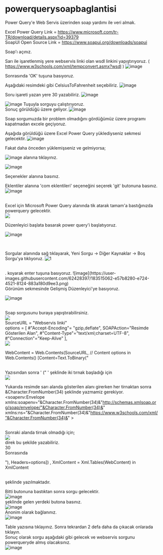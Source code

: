 # powerquerysoapbaglantisi
Power Query'e Web Servis üzerinden soap yardımı ile veri almak.

Excel Power Query Link = https://www.microsoft.com/tr-TR/download/details.aspx?id=39379
<br>
SoapUI Open Source Link = https://www.soapui.org/downloads/soapui

Soap'ı açınız.

Sarı ile işaretlenmiş yere webservis linki olan wsdl linkini yapıştırıyoruz. ( https://www.w3schools.com/xml/tempconvert.asmx?wsdl )
![image](https://user-images.githubusercontent.com/62428397/183509813-a9991ab3-f35d-4bb9-aefa-1f4bf40f6018.png)

Sonrasında 'OK' tuşuna basıyoruz.

Aşağıdaki resimdeki gibi CelsiusToFahrenheit seçebiliriz.
![image](https://user-images.githubusercontent.com/62428397/183510117-30400af2-16f6-4a24-a948-69282e11ec42.png)

Soru işareti yazan yere 30 yazabiliriz.
![image](https://user-images.githubusercontent.com/62428397/183510296-3e45f1c0-ced0-4c1c-9fa6-bdcec5384ff5.png)

![image](https://user-images.githubusercontent.com/62428397/183510374-97d91be3-a28a-48f1-ad8f-bd6bb13adbfe.png) Tuşuyla sorguyu çalıştırıyoruz.
<br>
Sonuç görüldüğü üzere geliyor.
![image](https://user-images.githubusercontent.com/62428397/183510538-3bbf66a7-623c-4276-bde4-aa2036486d63.png)

Soap sorgumuzda bir problem olmadığını gördüğümüz üzere programı kapatmadan excele geçiyoruz.


Aşağıda görüldüğü üzere Excel Power Query yüklediyseniz sekmesi gelecektir.
![image](https://user-images.githubusercontent.com/62428397/183510776-b32cc996-6c18-4457-ac2b-61bea29d2e9f.png)

Fakat daha önceden yüklemişseniz ve gelmiyorsa;

![image](https://user-images.githubusercontent.com/62428397/183510936-a4783169-6652-4b05-9bd4-81f6489ff122.png) alanına tıklayınız.
<br>

![image](https://user-images.githubusercontent.com/62428397/183511000-e86c69b3-3c24-4917-8505-b9ddd2ac32e7.png)

Seçenekler alanına basınız.

Eklentiler alanına 'com eklentileri' seçeneğini seçerek 'git' butonuna basınız.
![image](https://user-images.githubusercontent.com/62428397/183511374-3f2b6e4c-2d93-43ab-95ba-496d207c9282.png)

<br>
Excel için Microsoft Power Query alanında tik atarak tamam'a bastığınızda powerquery gelecektir.
<br>
<img src="https://user-images.githubusercontent.com/62428397/183511734-33271a5c-af8b-4552-983f-8090b7e4af6b.png">
<br>

Düzenleyici başlata basarak power query'i başlatıyoruz.

![image](https://user-images.githubusercontent.com/62428397/183514436-a29ac970-7562-4f3f-a9a2-263129cdb4e2.png)

<br>

Sorgular alanında sağ tıklayarak, Yeni Sorgu -> Diğer Kaynaklar -> Boş Sorgu'ya tıklıyoruz.
![1](https://user-images.githubusercontent.com/62428397/183514815-d3426629-a2c8-441c-bb51-6661b4023ae3.png)

<br>
. koyarak enter tuşuna basıyoruz.
![image](https://user-images.githubusercontent.com/62428397/183515062-e57b8280-e724-4521-8124-883a180d9ee3.png)

<br>
Görünüm sekmesinde Gelişmiş Düzenleyici'ye basıyoruz.

![image](https://user-images.githubusercontent.com/62428397/183515161-437a5f01-fabd-4211-af4c-d56734897f27.png)

<br>
Soap sorgusunu buraya yapıştırabilirsiniz.
<br>
<img src="https://user-images.githubusercontent.com/62428397/183515448-8067778e-0fcd-4845-8fb6-8e5f1989613b.png">
<br>
SourceURL = "Webservis linki"
<br>
options = [ 
            #"Accept-Encoding"= "gzip,deflate",
            SOAPAction="Resimde Gösterilen Alan", 
            #"Content-Type"="text/xml;charset=UTF-8",
            #"Connection"="Keep-Alive"
          ],
<br>          
<img src="https://user-images.githubusercontent.com/62428397/183515683-b5f4dfb1-a93b-4e65-813b-bf9c43c63577.png">
      
<br>

WebContent = Web.Contents(SourceURL, 
// Content options in Web.Contents() 
    [Content=Text.ToBinary("

<br>
Yazısından sonra ' (" ' şeklinde iki tırnak başladığı için
<br>

<img src="https://user-images.githubusercontent.com/62428397/183515940-d7d02ef6-2594-496e-b461-072bbaced8bc.png">

Yukarıda resimde sarı alanda gösterilen alanı girerken her tirnaktan sonra &Character.FromNumber(34) şeklinde yazmamiz gerekiyor.
<br>
<soapenv:Envelope xmlns:soapenv="&Character.FromNumber(34)&"http://schemas.xmlsoap.org/soap/envelope/"&Character.FromNumber(34)&" xmlns:ns="&Character.FromNumber(34)&"https://www.w3schools.com/xml/"&Character.FromNumber(34)&" >

<br>
Sonraki alanda tirnak olmadığı için;
<br>
<img src="https://user-images.githubusercontent.com/62428397/183516097-3b3e7cbb-4fc7-43c7-a816-dc474ef90a1e.png">
<br>
direk bu şekilde yazabiliriz.
<br>
 <soapenv:Header/>
   <soapenv:Body>
      <ns:CelsiusToFahrenheit>
         <!--Optional:-->
         <ns:Celsius>30</ns:Celsius>
      </ns:CelsiusToFahrenheit>
   </soapenv:Body>
</soapenv:Envelope>

<br>
Sonrasında 
<br>

"), 
Headers=options]) ,
XmlContent = Xml.Tables(WebContent)
in
    XmlContent
    
<br>
şeklinde yazılmaktadır.
<br>

Bitti butonuna bastıktan sonra sorgu gelecektir.
<br>
![image](https://user-images.githubusercontent.com/62428397/183516487-38afc9c6-cd89-4aad-875f-39b440b74990.png)
<br>
şeklinde gelen yerdeki butona basınız.
<br>
![image](https://user-images.githubusercontent.com/62428397/183516550-5a9591c4-4c4d-4e3a-b125-e101e31c4d6e.png)
<br>
Anonim olarak bağlanınız.
<br>
![image](https://user-images.githubusercontent.com/62428397/183516602-7a9b4c47-65a9-43dd-b278-56652a4ff048.png)
<br>

Table yazısına tıklayınız. Sonra tekrardan 2 defa daha da çıkacak onlarada tıklayın.
<br>
Sonuç olarak sorgu aşağıdaki gibi gelecek ve webservis sorgunu powerqueryde almış olacaksınız.
<br>
![image](https://user-images.githubusercontent.com/62428397/183516769-e885ad02-0a4a-4311-8f8e-d2a7ac5498c1.png)

















